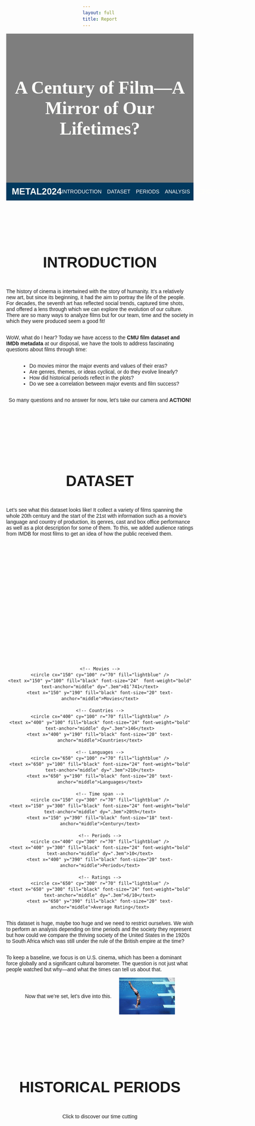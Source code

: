 ```yaml
---
layout: full 
title: Report
---
```


<head>
  <link href="https://fonts.googleapis.com/css2?family=Roboto:wght@400;500;700&display=swap" rel="stylesheet">
</head>

<div style="background-image: url('great+films.jpg'); background-size: cover; background-position: center; width: 100%; height: 400px; display: flex; align-items: center; justify-content: center; color: white; text-align: center; position: relative;">
  <div style="background-color: rgba(0, 0, 0, 0.5); position: absolute; top: 0; left: 0; width: 100%; height: 100%; z-index: 1;"></div>
  <div style="position: relative; z-index: 2; color: #fefefa; font-family: 'Oswald'">
    <h1 style="font-size: 3rem; margin: 0; color: #fefefa">A Century of Film—A Mirror of Our Lifetimes?</h1>
  </div>
</div>


<nav style="background-color: #01395E; padding: 10px 0; position: sticky; top: 0; z-index: 1000; display: flex; justify-content: space-between; align-items: center; width: 100%; box-sizing: border-box;">
  <div style="color: #fefefa; font-size: 1.5rem; font-weight: bold; padding-left: 15px; flex-grow: 1;">
    METAL2024
  </div>
  <div style="padding-right: 15px; display: flex; gap: 15px;">
    <a href="#introduction" style="color: #fefefa; text-decoration: none; text-transform: uppercase;">Introduction</a>
    <a href="#dataset" style="color: #fefefa; text-decoration: none; text-transform: uppercase;">Dataset</a>
    <a href="#events" style="color: #fefefa; text-decoration: none; text-transform: uppercase;">Periods</a>
    <a href="#analysis" style="color: #fefefa; text-decoration: none; text-transform: uppercase;">Analysis</a>
    <a href="#conclusion" style="color: #fefefa; text-decoration: none; text-transform: uppercase;">Conclusion</a>
    <a href="#team" style="color: #fefefa; text-decoration: none; text-transform: uppercase;">Team</a>
  </div>
</nav>



<a id="introduction"></a>
<div style="padding-top: 60px;">
  <h2 style="text-align: center; text-transform: uppercase; color: #1a1a1a; font-size: 2.5rem; font-weight: 600;">Introduction</h2>
</div>

The history of cinema is intertwined with the story of humanity. It’s a relatively new art, but since its beginning, it had the aim to portray the life of the people. For decades, the seventh art has reflected social trends, captured time shots, and offered a lens through which we can explore the evolution of our culture. There are so many ways to analyze films but for our team, time and the society in which they were produced seem a good fit! 

WoW, what do I hear? Today we have access to the **CMU film dataset and IMDb metadata** at our disposal, we have the tools to address fascinating questions about films through time:
- Do movies mirror the major events and values of their eras?
- Are genres, themes, or ideas cyclical, or do they evolve linearly?
-	How did historical periods reflect in the plots?
-	Do we see a correlation between major events and film success?

<p>So many questions and no answer for now, let’s take our camera and <strong>ACTION!</strong></p>


---

<a id="dataset"></a>
<div style="padding-top: 60px;">
  <h2 style="text-align: center; text-transform: uppercase; color: #1a1a1a; font-size: 2.5rem; font-weight: 600;">Dataset</h2>
</div>

Let’s see what this dataset looks like! It collect a variety of films spanning the whole 20th century and the start of the 21st with information such as a movie’s language and country of production, its genres, cast and box office performance as well as a plot description for some of them. To this, we added audience ratings from IMDB for most films to get an idea of how the public received them. 


<div style="text-align: center;">
  <svg width="800" height="500" xmlns="http://www.w3.org/2000/svg">
  
    <!-- Movies -->
    <circle cx="150" cy="100" r="70" fill="lightblue" />
    <text x="150" y="100" fill="black" font-size="24"  font-weight="bold" text-anchor="middle" dy=".3em">81’741</text>
    <text x="150" y="190" fill="black" font-size="20" text-anchor="middle">Movies</text>
  
    <!-- Countries -->
    <circle cx="400" cy="100" r="70" fill="lightblue" />
    <text x="400" y="100" fill="black" font-size="24" font-weight="bold" text-anchor="middle" dy=".3em">146</text>
    <text x="400" y="190" fill="black" font-size="20" text-anchor="middle">Countries</text>
  
    <!-- Languages -->
    <circle cx="650" cy="100" r="70" fill="lightblue" />
    <text x="650" y="100" fill="black" font-size="24" font-weight="bold" text-anchor="middle" dy=".3em">210</text>
    <text x="650" y="190" fill="black" font-size="20" text-anchor="middle">Languages</text>
  
    <!-- Time span -->
    <circle cx="150" cy="300" r="70" fill="lightblue" />
    <text x="150" y="300" fill="black" font-size="24" font-weight="bold" text-anchor="middle" dy=".3em">20th</text>
    <text x="150" y="390" fill="black" font-size="18" text-anchor="middle">Century</text>
  
    <!-- Periods -->
    <circle cx="400" cy="300" r="70" fill="lightblue" />
    <text x="400" y="300" fill="black" font-size="24" font-weight="bold" text-anchor="middle" dy=".3em">10</text>
    <text x="400" y="390" fill="black" font-size="20" text-anchor="middle">Periods</text>
  
    <!-- Ratings -->
    <circle cx="650" cy="300" r="70" fill="lightblue" />
    <text x="650" y="300" fill="black" font-size="24" font-weight="bold" text-anchor="middle" dy=".3em">6/10</text>
    <text x="650" y="390" fill="black" font-size="20" text-anchor="middle">Average Rating</text>
  
  </svg>
</div>  

This dataset is huge, maybe too huge and we need to restrict ourselves. We wish to perform an analysis depending on time periods and the society they represent but how could we compare the thriving society of the United States in the 1920s to South Africa which was still under the rule of the British empire at the time?

To keep a baseline, we focus is on U.S. cinema, which has been a dominant force globally and a significant cultural barometer. The question is not just what people watched but why—and what the times can tell us about that.

<div style="display: flex; align-items: center; justify-content: space-between;">
  <p>Now that we’re set, let's dive into this.</p>
  <img src="dive.jpg" style="width: 150px; height: auto; margin-left: 20px;">
</div>


---

<a id="events"></a>
<div style="padding-top: 60px;">
  <h2 style="text-align: center; text-transform: uppercase; color: #1a1a1a; font-size: 2.5rem; font-weight: 600;">Historical Periods</h2>
</div>

Click to discover our time cutting
<html lang="en">
<head>
    <style>
        /* General styling */
        body {
            font-family: Arial, sans-serif;
            margin: 0;
            padding: 20px;
            display: flex;
            justify-content: center;
            align-items: center;
            flex-direction: column;
        }

        h1 {
            text-align: center;
            margin-bottom: 20px;
        }

        /* Grid container for each row*/
        .grid-row {
            display: grid;
            gap: 20px;
            width: 100%;
            max-width: 1200px;
            margin-bottom: 20px;
        }

        /* Row-specific column settings */
        .row-1 {
            grid-template-columns: repeat(4, 1fr); /* 4 items in first row */
        }

        .row-2 {
            grid-template-columns: repeat(3, 1fr); /* 3 items in second row */
        }

        .row-3 {
            grid-template-columns: repeat(3, 1fr); /* 3 items in third row */
        }

        /* Individual item in the grid */
        .period-container {
            text-align: center;
            border: 1px solid #ddd;
            border-radius: 10px;
            padding: 10px;
            background-color: #f9f9f9;
            box-shadow: 0 2px 5px rgba(0, 0, 0, 0.1);
        }

        /* Clickable image */
        .period-image {
            cursor: pointer;
            width: 100%;
            aspect-ratio: 4 / 3;
            object-fit: cover; 
            border-radius: 10px;
            transition: transform 0.2s;
        }

        .period-image:hover {
            transform: scale(1.05);
        }

        /* Hidden text */
        .period-text {
            display: none;
            margin-top: 10px;
            font-size: 14px;
            line-height: 1.5;
        }
    </style>
</head>
<body>
    <div class="grid-row row-1">
        <!-- Add a period for each historical event -->
        <div class="period-container">
            <div class="default-text" id="default-text1"><strong>The Progressive Era:<br>1900-1914</strong></div>
            <img src="progressive-era.jpg" alt="Progressive Era" class="period-image" onclick="toggleText('text1')" />
            <div id="text1" class="period-text">
                At the beginning of the 20th century, the USA were driven by progressivism, a social democratic movement that rose in response to the massive industrialization of the late 19th century. It brought many reforms seeking to improve the conditions of the middle and working classes. This period saw a general improvement of the population’s quality of life with a prosperous economy and a push for social equality and women’s rights.
            </div>
        </div>
        <div class="period-container">
            <div class="default-text" id="default-text2"><strong>World War I:<br>1914-1918</strong></div>
            <img src="ww1.jpg" alt="World War I" class="period-image" onclick="toggleText('text2')" />
            <div id="text2" class="period-text">
                As the first World War erupted, the USA chose to remain neutral. Even though the public opinion was generally more friendly towards the Allies (UK, France, Russia, …) than the Central Powers (Germany, Austria-Hungary, Ottoman Empire, …), they preferred not to engage in battle. However, they still looked to prepare for the possibility of war and strengthened the military powers, especially the Navy. Over time, the American people saw Germany as being increasingly hostile and it was announced in 1917 that the United States were entering the war siding with the Allies. 
            </div>
        </div>
        <div class="period-container">
            <div class="default-text" id="default-text3"><strong>The Roaring Twenties:<br>1918-1929</strong></div>
            <img src="roaring-twenties.jpg" alt="The Roaring Twenties" class="period-image" onclick="toggleText('text3')" />
            <div id="text3" class="period-text">
                The 1920s, also known as the Roaring Twenties, saw the USA ending getting out of WW1 as victors and with few economic losses. These years were similar to the Progressive Era in that America continued its economic growth and prosperity. The incomes of working people increased along with those of middle class and wealthier Americans resulting in a increased consumerism. The automobile and electricity industries thrived and radically changed the people’s way of life. But the Roaring twenties are also the start of the prohibition, where the distribution of alcohol became illegal in hope to eradicate alcoholism. However, this did not solve the problem and brought an even greater one as many gangs took over the alcohol market and rapidly grew more and more violent.
            </div>
        </div>
        <div class="period-container">
            <div class="default-text" id="default-text4"><strong>The Great Depression:<br>1929-1939</strong></div>
            <img src="great-depression.jpg" alt="The Great Depression" class="period-image" onclick="toggleText('text4')" />
            <div id="text4" class="period-text">
                The Wall Street Crash of 1929 brought an abrupt end to the Roaring Twenties. A lot of people had invested their money on the stock market that was very loosely regulated and as the economy plummeted, they were left with massive debt. This is a period of huge poverty and unemployment as a fourth of the population came jobless by 1933. The whole decade resulted in efforts to gradually recover the economy and employment rate.
            </div>
        </div>
    </div>
    <!-- Row 2 with 3 containers -->
    <div class="grid-row row-2">
        <div class="period-container">
            <div class="default-text" id="default-text5"><strong>World War II:<br>1939-1945</strong></div>
            <img src="ww2.jpg" alt="World War II" class="period-image" onclick="toggleText('text5')" />
            <div id="text5" class="period-text">
                As the second World War began, the industry changed rapidly to support the war effort. The employment rate rose back up and even women joined the workforce to replace the people enrolled in the army. Productivity was increased to match the demands of a growing military force, and a lot of efforts were made to ensure the national unity. In this sense, the movie industry of Hollywood worked an impressive propaganda to consolidate the Americans’ patriotism and resentment towards Germany.
            </div>
        </div>
        <div class="period-container">
            <div class="default-text" id="default-text6"><strong>The Early Cold War:<br>1946-1960</strong></div>
            <img src="early-cold-war.jpg" alt="The Early Cold War" class="period-image" onclick="toggleText('text6')" />
            <div id="text6" class="period-text">
                The USA got out of the war as one of the most influential countries in the world along with the USSR. This period was one of high economic growth and prosperity for the American people. Nonetheless, it was also marked by the Red Scare, the fear of the other superpower of that time, The communist USSR. The two nations with radically different political views were competing to see which one would shape the future of the world. As well as providing help to rebuild their allies’ nations in Europe and engaging in wars against communism across the globe, the States embarked on a race both in nuclear armament and on space discovery. Inside the country, a large propaganda was set up against communism and people were prosecuted if they were too far on the left political wing. 
            </div>
        </div>
        <div class="period-container">
          <div class="default-text" id="default-text7"><strong>The Civil Rights Movement:<br>1960-1970</strong></div>
          <img src="civil-rights.jpg" alt="The Civil Rights Movement" class="period-image" onclick="toggleText('text7')" />
          <div id="text7" class="period-text">
              The Civil Rights Movement of the 50s and 60s saw the African American population fight to promote racial equality and the rights of the black people. It was a moment of great social changes that confronted the United States to the incoherences of their self-proclaimed position of leaders of the democracy. This mostly non-violent movement led by figures such as Martin Luther King Jr., Malcolm X or Fannie Lou Hamer brought the abolition of many discriminative laws and laid a legal groundwork to promote equality and civil rights. This period also saw the culmination of the space race as, in 1969, Neil Armstrong became the first human to set foot on the moon
          </div>
        </div>
    </div>
    <!-- Row 3 with 3 containers -->
    <div class="grid-row row-3">
        <div class="period-container">
          <div class="default-text" id="default-text8"><strong>The Late Cold War<br>1971-1991</strong></div>
          <img src="late-cold-war.jpg" alt="The Late Cold War" class="period-image" onclick="toggleText('text8')" />
          <div id="text8" class="period-text">
              As the Cold War continued, the USA slowly but surely gained the upper hand against the USSR. The American economy was growing steadily while communism started to show its economical flaws. At the same time, many pro-peace movements rose in America as the population was fed up with the many conflicts around the globe in which the States were involved. Conflicts such as the Vietnam war angered the population that didn’t understand why American people had to die so far from their home.
          </div>
        </div>
        <div class="period-container">
          <div class="default-text" id="default-text9"><strong>The Post-Cold War and the New World Order:<br>1992-2001</strong></div>
          <img src="post-cold-war.jpg" alt="The Post-Cold War" class="period-image" onclick="toggleText('text9')" />
          <div id="text9" class="period-text">
              The end of the Soviet Union in 1991 left the United States as victors of the Cold War and established them as the only superpower of the world. In a world entering globalisation and the starting years of internet, the American culture thrived and influenced the whole world. If there was no communism to fight, the US army was still present in many regions of the world to serve their interests. For example, many soldiers were sent in the Arabic peninsula because of the large reserves of Oil present in the region.
          </div>
        </div>
        <div class="period-container">
        <div class="default-text" id="default-text10"><strong>The War on terrorism:<br>2001-present</strong></div>
        <img src="9_11.png" alt="The War on terrorism" class="period-image" onclick="toggleText('text10')" />
          <div id="text10" class="period-text">
            The attacks of the 11th of September shocked the world and even more so the United States. They discovered a new kind of war they weren't ready for, terrorism. The enemy could be pretty much anyone, and there was no clear way to counterattack. This brought a lot of fear and distrust to the population, and the USA started a more self-centred politic and restricted the access inside their borders and.
          </div>
        </div>
    </div>

    <script>
        // Toggle visibility of the text
        function toggleText(id) {
            const textElement = document.getElementById(id);
            textElement.style.display = textElement.style.display === 'block' ? 'none' : 'block';
        }
    </script>
</body>
</html>


---

<a id="analysis"></a>
<div style="padding-top: 60px;">
  <h2 style="text-align: center; text-transform: uppercase; color: #1a1a1a; font-size: 2.5rem; font-weight: 600;">Analysis</h2>
</div>

## Genre-ally Speaking: A Plot Twist in Movie History

{% include line_theme_years_plot.html %}

Wow, looking at the "Evolution of Movie Themes Over the Years" graph, it's incredible to see how the number of movies produced for different themes has changed from 1900 to 2020. Each line represents a movie theme like Action/Adventure/Thriller, Comedy, or Drama/Mystery, and you can really see the shifts over time. For example, the early years were dominated by "Short/Silent" films, but as sound technology came into play, their numbers dropped. Then, after 1970, we see a big surge in Action, Adventure, and Thriller films, likely due to advancements in special effects. After 1980, there’s also a noticeable rise in independent and LGBT films. It's amazing how much the number of films has grown, especially when some themes now have numbers double the maximum from the early 1900s. It's fascinating to think about how movie themes have evolved alongside history—how some genres became more popular or less popular, and how they reflect the cultural shifts of the times. Let’s take a closer look at the peaks from both the early and late 20th century to understand what changed.

<table style="border: none;">
  <tr>
    <td style="width: 50%; word-wrap: break-word; padding-right: 15px;">
      {% include line_start_3.html %}
    </td>
    <td style="width: 50%; word-wrap: break-word; padding-left: 15px; padding-top: 500px;">
      {% include line_end_3.html %}
    </td>
  </tr>
</table>


<table style="border: none;">
  <tr>
    <td>
      <img src="bnw-silent.jpg" alt="Image" width="600" />
    </td>
    <td>
      <strong>Short/Silent Films:</strong>  
        Back in the early days of cinema, short and silent films were all the rage. They were simple, accessible, and had this novelty that drew huge audiences, peaking around 1920. Take Charlie Chaplin’s *The Kid* (1921)—a massive hit that didn’t need dialogue to connect with people. But by the late 1920s, sound came along and changed everything. Movies like *The Jazz Singer* (1927) set a new standard, and silent films quickly lost their appeal.
      <br><br>

      <strong>Black-and-White Films:</strong> 
        You know, black-and-white films really ruled early cinema because color technology wasn’t affordable yet. They peaked around 1940, but after 1960, color films became the norm, and black-and-white films lost their appeal. What’s interesting, though, is that there was a resurgence of black-and-white films after 2000. It shows how filmmakers still appreciate it as a powerful artistic choice.
      <br><br>

      <strong>Independent/Experimental/LGBT Films:</strong> 
        Before 1980, independent, experimental, and LGBT films were pretty rare, mainly because of production limits and censorship. But after 1980, things really changed. Social movements and cultural shifts opened up space for these films to thrive, giving a platform to diverse voices and allowing filmmakers to tackle more unconventional themes and artistic styles.
    </td>
  </tr>
</table>

<table>
  <tr>
    <td>
      <strong>Drama/Mystery:</strong>  
        The gradual increase in drama and mystery movies may be attributed to the timeless appeal of these genres. These themes explore fundamental human experiences and stories that remain relevant across generations, which sustains audience interest. The peak between 2000-2010 could be influenced by changing social contexts which lead to different types of stories that become popular, as well as a general trend in movie production across all genres.
      <br><br>

      <strong>Action/Adventure/Thriller:</strong> 
      The sharp rise in action, adventure, and thriller films after 1970 is likely due to advancements in special effects, which made it possible to produce more spectacular and visually engaging films in these genres. 
      <br><br>

      <strong>Comedy:</strong> 
      The early peak of comedy in the 1940s may be due to the popularity of "screwball comedies" during the Great Depression and World War II as a form of escapism.  The later peak for comedy around 2000, similar to other genres, is likely the result of the general increase in movie production.
    </td>
    <td>
      <img src="missionimpossible.jpg" alt="Image" width="700" />
    </td>
  </tr>
</table>


{% include line_theme_periods_plot.html %}

This graph illustrates the evolution of movie themes over time, depicting the number of movies for each theme. It highlights the rise and fall of various themes, such as the decline of "Short/Silent" films and the growing popularity of genres like "Action/Adventure/Thriller", "Drama/Mystery", and "Comedy".

{% include bar_theme_period.html %}
This graph illustrates the changing proportions of movie themes across different historical periods, such as "The Belle Époque," "World War I," and "The War on Terror." It highlights how themes like "Short/Silent" films dominated earlier periods, while genres such as "Action/Adventure/Thriller," "Drama/Mystery," and "Comedy" became more prominent in later times.

{% include period_corr_matrix.html %}
This matrix provides a quick visual overview, allowing for the identification of groups of historical periods with similar thematic patterns, as well as highlighting periods with distinctively different thematic trends.

---
## Let's see what we are talking about !
Even if we rather watch a film than just read about it, we have here acces to beautiful summaries already processed by some magic NLP algorithms. I know , I know this is old school.. you'd prefer to watch some trailer, but here we can learn a lot from these summaries. What do they tell us ? Can we identify any trends across different eras? Are there any particular patterns or particularities?
So many questions and yet no anwser but le'ts dive into text.
<div style="text-align: center;">
  <img src="WordcloudTrailers.png" alt="Pikachu Ratings" width="500" />
</div>
For this textual analysis we took the whole processed summaries corpus and tried to do a general classification between films and the eras we picked. This map is made based on common words that we think are deeply related to a perdiod and if the sum of these words pass a certain treshold well ... We classify them as such !
Here are some Wordclouds based one each periods. These are common words from the films using TF-IDF.
<div style="text-align: center;">
  <div style="display: inline-block; margin: 5px;">
    <img src="WW1.png" alt="Image 1" width="300" />
  </div>
  <div style="display: inline-block; margin: 5px;">
    <img src="WW2.png" alt="Image 2" width="300" />
  </div>
  <div style="display: inline-block; margin: 5px;">
    <img src="CivilRights.png" alt="Image 3" width="300" />
  </div>
  <div style="display: inline-block; margin: 5px;">
    <img src="ColdWar.png" alt="Image 4" width="300" />
  </div>
  <div style="display: inline-block; margin: 5px;">
    <img src="Postcold.pngpng" alt="" width="300" />
  </div>
  <div style="display: inline-block; margin: 5px;">
    <img src="991.png" alt="Image 6" width="300" />
  </div>
</div>

Some terms are expected other less but do these classified films and wordclouds match their own periods or are they reccurent through years ? We can also highlight some topics thanks to LDA method to see if there are similarities between periods. 

For example here if we focus on temporality for films classified on war on terror we see the huge rise after the 2001 attacks on World Trade Center , but we also see some outliers with film already putting terrorism subject on the camera. 
Howver as expected we see that this subject is a modern one as it its present only in recent times through the plots
<div style="text-align: center;">
  <img src="ttt.png" alt="Pikachu Ratings" width="600" />
</div>
There is significant variability, indicating that historical events have long been a source of inspiration for movie directors. Even today, filmmakers continue to explore these themes, offering their own unique perspectives on pivotal moments in history.

### Causal Inference

To compare attributes of films from different time periods, we wanted to engage in causal inference to understand whether observed differences in film characteristics were truly due to the time period itself, or if they were influenced by other factors.

[Causal inference](https://en.wikipedia.org/wiki/Causal_inference) allows us to draw more reliable conclusions about the effect of a specific factor (in this case, the time period) on film attributes, rather than just identifying correlations. However, in observational data like ours, where films from different time periods are not randomly assigned, (hidden) covariables might be influencing both the period and the outcomes (such as genre trends, budgets, or technological shifts). Without controlling for these covariates, any conclusions about the impact of the time period could be misleading.

In an attempt to address this issue, we turned to [propensity score matching](https://en.wikipedia.org/wiki/Propensity_score_matching) (PSM). PSM helps us create comparable groups by matching films from different time periods that have similar characteristics, in this our case, genre and ratings (budget data was too sparse to be representative). By doing so, we can try to isolate the impact of the time period itself, reducing the bias introduced by the covariates. In theory, PSM allows us to mimic a randomized controlled experiment, where films from different periods are as similar as possible, except for their time of production.

We used logistic regression to estimate the propensity scores for each film, which represent the likelihood of a film being produced in a specific time period based on its genre and ratings. We then matched films from different periods based on these scores, using maximum weight matching (the PS as the weights), creating comparable groups for analysis. All our code is available in the [GitHub repository](https://github.com/epfl-ada/ada-2024-project-metal2024/tree/main/src/causal_inference). 

Our second issue, which we did not address in this analysis, is that the maximum weight matching algorithm we used is O(n³), which makes it computationally expensive for large datasets. To remediate this, we uniformly sampled a subset of the data for our analysis, which could introduce some bias, and some variance. We picked a the biggest subset we could, and added the number of movies for each period in the title of each graph to give an idea of the representativity of our sample.

#### Named Entity Recognition

Our [movie corpus dataset](http://www.cs.cmu.edu/~ark/personas/) included a [Stanford Core-NLP](https://www.wikidata.org/wiki/Q32998961) processed plot summary containing [named entities](https://en.wikipedia.org/wiki/Named-entity_recognition). We used this information to identify the most common entities mentioned in the plot summaries across different time periods. These named entities could provide insights into the dates, characters, locations, lexical information about time, money, durations and more.

<div style="text-align: center;">
  <img src="assets/svg/ORGANIZATION.svg" alt="SVG1" width="900" />
</div>

The films from the Civil Rights Movement has some interesting `ORGANIZATION` named entities, such as `Times`, which could be linked the the [New York Times](https://en.wikipedia.org/wiki/The_New_York_Times), but also `King` which could be linked to [Martin Luther King Jr](https://en.wikipedia.org/wiki/Martin_Luther_King_Jr.). `Armstrong` could be linked to the musician [Louis Armstrong](https://en.wikipedia.org/wiki/Louis_Armstrong) who won awards in the 1960s, but it is unlikely that it is also linked to the astronaut [Neil Armstrong](https://en.wikipedia.org/wiki/Neil_Armstrong), as he step foot on the moon in 1969, with films taking years to be produced. All of which the Great Depression time period doesn't have. Other entities such as `Sharks` remain hard to interpret.

<div style="text-align: center;">
  <img src="assets/svg/ORGANIZATION_2.svg" alt="SVG1" width="900" />
</div>

Still comparing the `ORGANIZATION` named entities, we see that both World War II and Post Cold War periods have Nazi Germany related entities, which could be due to films about the war being released, for some of them, after the war. The second time period interestingly introduces new entities, although they are hard to interpret.

<div style="text-align: center;">
  <img src="assets/svg/LOCATION.svg" alt="SVG1" width="900" />
</div>

Unfortunately, the results were not as insightful as we had hoped. Most Named Entities were too sparse to draw meaningful conclusions, and the most common ones were generic and not specific to any time period. Results between more periods and more named entities can be found in our repository.

#### NGrams and TF-IDF

[NGrams](https://en.wikipedia.org/wiki/N-gram) are another way to analyze text data, capturing the most frequent sequences of words that can provide context and meaning. Unfortunately these didn't provide meaningful insights for our analysis, as the most common n-grams were generic and not specific to any time period. 
To remedy this, we ranked 1-3 grams not by their plain frequency in the plots for the films from a given time interval but according to their [TF-IDF](https://en.wikipedia.org/wiki/Tf-idf) score. This allowed us, in theory, to identify the most important words for each time period, based on their frequency in the plots and their rarity in the whole corpus.

<div style="text-align: center;">
  <img src="assets/svg/TF-IDF_NGRAMS_1.svg" alt="SVG1" width="900" />
</div>

The word `new` is slightly more present in the Late Cold War than in the Post-Cold War, but we can't draw any meaningful conclusions from this, as it also could be due, for example, to the mention of `New York` or `New World City` in the plots.

<div style="text-align: center;">
  <img src="assets/svg/TF-IDF_NGRAMS_2.svg" alt="SVG2" width="900" />
</div>

Strangely, the word `war` was more present during movies from the Roaring Twenties than during World War II. `american` is more present in the second than in the first.

Again, the results were not as insightful as we had hoped. Most of the top TF-IDF n-grams were in all time periods, and the differences were not significant enough to draw meaningful conclusions. This could be due to the nature of the movie plots, which often contain similar elements regardless of the time period. Results between more periods can be found in our repository.


## Movie ratings, another metric for popularity ?
Cinema is art, and as all art, people can like it, or hate it. Nowadays cinephiles have letterboxed accounts telling everyone their favourite movies. However this has not always been the case, just a few years ago the biggest movie ratings aggregator was IMDB, where people ranted about the latest movie they disliked, or conversly praised an old unknown movie from 50 years ago they found in a videoclub. One idiom often coming back is "It was better before", and cinema is not an exception. The top 100 movies from the [American Film Institute](https://www.afi.com/afis-100-years-100-movies-10th-anniversary-edition/) does not contain a single movie after 2000, and the vast majority of them came out before the 70s. Are movies worse nowadays or do people just want to appear special by showing off their cinematc culture of old movies ?

For this part we will use the ratings from the IMBD dataset, which we added to the movies of our dataset. Additionally, we'll receive the help from multiple famous detectives that accepted to help us in this hard mission. 
We've already seen he number of movies that came out each year, but now let's see which one of those have a rating: 
{% include RatingsNbrOfMovies.html %}

**Good news, it seems we have a fair amount of data !** This means we will be able to get useful insights without relying to much on assumptions because of missing data. The only problematic years are around 2007 where we have some missing ratings but drastically outscaled by the huge amount of movies with ratings and the 1915s where the movies without ratings outnumber the movies with a rating. We'll keep this in mind when comparing the early periods with later ones in our analysis. 
<table>
  <tr>
    <td>
    The first detective to jump in is Sherlock Holmes, a wise man that never gets thrown off by numbers. One important thing he tells us is that a rating is worth nothing without the number of votes. When he arrives at a crime scene, he always judges the number of witnesses, and their claims. We take that into account and plot the sum of all votes for each year, and the average votes per movie. Thanks Sherlock !
    </td>
    <td>
      <img src="RatingsSherlock.png" alt="Image" width="700" />
    </td>
  </tr>
</table>


{% include RatingsNbrVsTime.html %}


Indeed Sherlock was right, the total number of votes increases drastically over the years (notice the log scale !) and the mean number of votes per movies also. Again, this means analysing older movies, especially before the 1960s will have to be put in context. 

<table>
  <tr>
    <td>
      <img src="RatingsPikachu.png" alt="Image" width="1100" />
    </td>
    <td>
Now that we know this, let's dive into the ratings themselves, and plot them over the years. A friend of us, Detective Pikachu does not like uncertainty, so due to the high variability of ratings, he tells us to use errorbars. He also mentions something about weighting the rating for each year. That seems like a good intuition; movies with a lot of ratings should impact their average consequently. We compute this weighted average rating by multiplying each movie's rating with the number of votes for said movie.
    </td>
  </tr>
</table>


{% include RatingsWithErrorBars.html %}

<div style="text-align: center;">
  <img src="RatingsPikachuOh.png" alt="Pikachu Ratings" width="400" />
</div>


**What a Surprising Result!! Even detective pikachu is thrown off guard**. From 1913 on, the weighted movie rating is constantly better than the average. Even more than that, it's outside the error-bars ! This can only mean one thing. The rating of a movie, and the number of votes is not totally uncorrelated. The year 1973 seems to be the best year in terms of weighted rating, but just any normal year in mean ratings, there must be a reason!

<table>
  <tr>
    <td>
    This task requires deeper understanding, we'll ask a person that always has the right tools to analyse data: Inspector Gadget. Luckily he has exactly what we need, a way to compute correlation. If we find any correlation between the ratings and the number of votes, it might explain why the weighted average is so off the mean. Using his multiple arms, Inspector Gadget gives us the Pearson Correlation coefficient which captues linear correlation, and the Spearman capturing non-linear monotonic correlation. 
    </td>
    <td>
      <img src="RatingsGadget.png" alt="Image" width="700" />
    </td>
  </tr>
</table>



{% include RatingsCorr.html %}

Indeed, there is something going on here, the year 1973 seems has much more correlation than the average data, and year 1949 even more ! Mister gadget advises us to plot the number of votes against the rating of a movie, he gives a last tool to only use with caution before leaving, we'll keep it preciously. 

{% include RatingsScatterPlotUgly.html %}

<table>
  <tr>
    <td>
    <strong>Ugh that's so ugly, we need to do something about that! </strong>
    We're sorry mister Gadget, but it's already the time to use your secret tool. But we'll do it with extreme caution.
    <br> <strong>We will forever remember the words from Miss Sakota:</strong>
    </td>
    <td>
      <img src="RatingsSpiderman.png" alt="Image" width="700" />
    </td>
  </tr>
</table>



With the Greatest caution, we use the **log scale** given by Mr Gadet, hoping it will make this graph useful in any way. 

{% include RatingsScatterPlot.html %}

Indeed this is much more readable, there's so much to say. First let's understand this plot correctly, because as a real detective would do, we will analyze every detail of it in later parts, to get the whole meaning of it. First we can see that most of the movies are concentrated in the center, between 200 and 10k votes. Since there are som many of them it's hard to detect any particular tendency, but one thing we notice is this is the range where we have the most movies under a rating of 4.  
Above 100k votes, the movie ratings seem to be increasing, until we only have a few movies above 1M votes, which all have a rating above 8. On the other side, we notice that the only few movies with a rating above 9, have less than 200 votes, and they are practically unknown. However this plot is still to dense, let's get back to our example years from before: 

{% include RatingsScatterPlotYears.html %}

Indeed the distribution for the 3 chosen years is not the same at all, just look at the huge amount of movies below 4 in 2006. 
Even though they do not have that many votes individually, together they still add up. And now take advantage of the interactive plot and zoom on the right side of the plot. First we'll notice that no single movie from 1949 has more than 50k votes. Ans also notice the difference in distribution between 1973 and 2006. In 1973, all movies above 20k votes have a rating of at least 6.9, no wonder the weighted average is so high !

<table>
  <tr>
    <td>
      <img src="RatingsColumbo.png" alt="Image" width="500" />
    </td>
    <td>
A familiar face jumps in, telling us that we should click on the 2006 label on the right to turn off the movies of that year, and dive deep into a more precise comparison between 1949 and 1973. We would like to understand why 1949 has a higher spearman coefficient. Looking at the points the 1973 seem sparser, and 1949 seems practically linear, so why is the pearson coefficient so low ? Columbo's sharp mind answers before we could even think about it: Because of the log scale. Here the correlation is not linear, but logarithmic, that's why the spearman coefficient is higher, as it captures the monotonic increase of the logarithm. 
    </td>
  </tr>
</table>


However Columbo's not totally happy with our analysis, saying we lack some overview. He's right, let's come back to a dimension we've already explored before:
Theme popularity over periods:  

### Genre popularity over the years

<table>
  <tr>
    <td>
We've already compared movie genres in the second part of this datastory, so what will the ratings tell us we did not know already ?
Hercule Poirot might have some answers for us, as he has been around for quite a while now, and he even starred in a Black-and-White Movie Alibi in 1931.
He probably knows if we can see the decline of the 3 most popular themes of the early years in terms of ratings as well as number of movies ?
To analyze these genres over time, he advises us to plot them over the periods we defined before and as wise as always he tells us to also plot the weighted rating over all themes, or we wouldn't be able to do any comparisons. 
    </td>
    <td>
      <img src="RatingsHercule.png" alt="Image" width="700" />
    </td>
  </tr>
</table>



{% include RatingsThemesVsPeriodsOld.html %}

This plot is very informative, we can see that during the early years, the 3 genres are very close to the general score, which makes sense since these were practically the only genres to come out, however as the time went on, they started diverging a lot. Remember during the periods in the middle, we had practically no movies of these genres that were coming out, so the data is quite empty. I'd advise digging deeper into the difference between the very bad independent movies of the great depression and the astonishingly good Black-and-White movies that came out in the Post-Cold War. That seems like a hard task, let's send an experimented and combat-ready detective:  
**Du-Du Du-Du Du-Du Du-Du Batmaaaaaan !**

{% include RatingsThemesPeriodsPairOld.html %}

<div style="text-align: center;">
  <img src="RatingsBatman.png" alt="Pikachu Ratings" width="500" />
</div>

Thanks god we're saved, it was just a False alarm. Steven's Spielberg "Schindler's List" completely changed the weighted rating with his rating of 9 and 1.4 million votes.
When we remove that movie the weighted rating for "Black-and-White" movies in the Post-Cold War goes down to 7.5:
a value slightly above average, but not shocking. Thanks Batman, we were about to draw wrong conclusions

Okay now that we found this outlier, let's go back to the most produced genres Today: Drama, Action/Adventure and Comedy.
How did the popularity evolve for these movies ?
The AFI's top 100 list has so many dramas that came out before the 90s, does that mean that Drama's nowadays are bad ?
And What about Comedy and Action movies. If there are so many of those, they are probably popular right ?
{% include RatingsThemesVsPeriodNew.html %}


Indeed The drama movies seem to be very reliable. Always above average, especially compared to Comedies that are probably dragging down the average. 
Action movies on the other side seems to be just good enough, but with a decline since the second world war. 
If we take a closer look at the AFI's top 100 movies list, Citizen Kane, and Casablanca should appear for the second world war in the category Drama, and comparing it to a period where Comedy's are below average we might find out the secret of Drama Movies to stay so high in rating.
{% include RatingsThemesPeriodsPairNew.html %}


<table>
  <tr>
    <td>
For this final task we'll be helped by James Stewart, playing his detective role in Vertigo (9th in AFI's top 100 list !). He tells us to some insights about cult movies: They age very well ! And the more people watch them, the more peope like them. It's simple, no massively rated movie has a bad rating in AFI's list. 
Indeed look at these different disributions, nothing comparable ! The difference on the lower right part of the curve, where we have so many comedies performing well below Dramas with similar number of votes. 
Even though the Comedy theme has 2 movies outperforming the Classics Citizen Kane, and Casablanca, the big amount of Comedies with bad ratings lower the average. So why do comedies perform so bad ? James starts telling us the answer, but as he speaks, our sight starts spinning and a strong nauseau hits us. The answer was probably too hard to swallow, and gave us vertigo. 
    </td>
    <td>
      <img src="RatingsVertigo.png" alt="Image" width="2000" />
    </td>
  </tr>
</table>

---

<a id="conclusion"></a>
<div style="padding-top: 60px;">
  <h2 style="text-align: center; text-transform: uppercase; color: #1a1a1a; font-size: 2.5rem; font-weight: 600;">Conclusion</h2>
</div>

And now, here we are at the end of our journey through time.
Our journey through cinema's rich history has offered a fascinating lens from the silent beginnings to the globalized blockbuster era, movies have acted as mirrors through analyzing trends, genres, and audience responses across decades. Although the dataset was difficult to manipulate to find causality or direct link between periods and group of films we believe we give a nice time overview of what films have been.

---

<a id="team"></a>
<div style="padding-top: 60px;">
  <h2 style="text-align: center; text-transform: uppercase; color: #1a1a1a; font-size: 2.5rem; font-weight: 600;">Meet the Cast</h2>
  <p style="text-align: center; color: #1a1a1a; font-size: 1.25rem; font-weight: 500; margin-top: 10px;">METAL2024</p>
</div>

## Anoush Azar-Pey   
📖 **About:** Anoush is a dataFreak.  

---

## Emilien Silly  
📖 **About:** Emilien brings everything you can imagine.  

---

## Lilly-Flore Celma  
📖 **About:** Lilly-Flore specializes in cinematography.  

---

## Mathis Krause   
📖 **About:** Mathis is passionate about Tadao Ando.  

---

## Timo Michoud   
📖 **About:** Timo excels in NLP pre-processing.  

